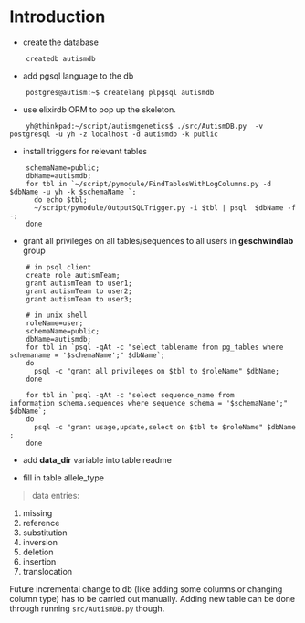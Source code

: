 # Introduction #

  * create the database

```
    createdb autismdb
```

  * add pgsql language to the db

```
    postgres@autism:~$ createlang plpgsql autismdb
```

  * use elixirdb ORM to pop up the skeleton.

```
    yh@thinkpad:~/script/autismgenetics$ ./src/AutismDB.py  -v postgresql -u yh -z localhost -d autismdb -k public
```


  * install triggers for relevant tables

```
    schemaName=public;
    dbName=autismdb;
    for tbl in `~/script/pymodule/FindTablesWithLogColumns.py -d $dbName -u yh -k $schemaName `;
      do echo $tbl;
      ~/script/pymodule/OutputSQLTrigger.py -i $tbl | psql  $dbName -f -;
    done
```


  * grant all privileges on all tables/sequences to all users in **geschwindlab** group

```
    # in psql client
    create role autismTeam;
    grant autismTeam to user1;
    grant autismTeam to user2;
    grant autismTeam to user3;
```

```
    # in unix shell
    roleName=user;
    schemaName=public;
    dbName=autismdb;
    for tbl in `psql -qAt -c "select tablename from pg_tables where schemaname = '$schemaName';" $dbName`;
    do
      psql -c "grant all privileges on $tbl to $roleName" $dbName;
    done
    
    for tbl in `psql -qAt -c "select sequence_name from information_schema.sequences where sequence_schema = '$schemaName';" $dbName`;
    do
      psql -c "grant usage,update,select on $tbl to $roleName" $dbName ;
    done
```


  * add **data\_dir** variable into table readme

  * fill in table allele\_type

> data entries:
  1. missing
  1. reference
  1. substitution
  1. inversion
  1. deletion
  1. insertion
  1. translocation


Future incremental change to db (like adding some columns or changing column type) has to be carried out manually. Adding new table can be done through running `src/AutismDB.py` though.